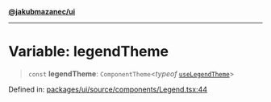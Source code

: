 [**@jakubmazanec/ui**](../README.md)

---

# Variable: legendTheme

> `const` **legendTheme**: `ComponentTheme`\<_typeof_
> [`useLegendTheme`](../functions/useLegendTheme.md)\>

Defined in:
[packages/ui/source/components/Legend.tsx:44](https://github.com/jakubmazanec/tools/blob/b70ba93afff7f67760159378262d2c0b19cfed9e/packages/ui/source/components/Legend.tsx#L44)
